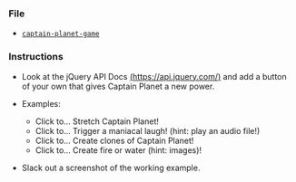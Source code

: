 ### File

* [`captain-planet-game`](Unsolved/captain-planet-game.html)

### Instructions

* Look at the jQuery API Docs [(https://api.jquery.com/)](https://api.jquery.com/) and add a button of your own that gives Captain Planet a new power.

* Examples:
  * Click to… Stretch Captain Planet!
  * Click to… Trigger a maniacal laugh! (hint: play an audio file!)
  * Click to… Create clones of Captain Planet!
  * Click to… Create fire or water (hint: images)!

* Slack out a screenshot of the working example.
